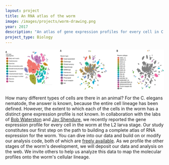 ```yaml
---
layout: project
title: An RNA atlas of the worm
image: /images/projects/worm-drawing.png
year: 2017
description: "An atlas of gene expression profiles for every cell in C. elegans"
project_type: Biology
---
```


![](/images/projects/worm-cell-atlas-large.png)

How many different types of cells are there in an animal? For the C. elegans nematode, the answer is known, because the entire cell lineage has been defined. However, the extent to which each of the cells in the worm has a distinct gene expression profile is not known. In collaboration with the labs of [Bob Waterston](http://waterston.gs.washington.edu/) and [Jay Shendure](http://krishna.gs.washington.edu/), we recently reported the gene expression profile for every cell in the worm at the L2 larva stage. Our study constitutes our first step on the path to building a complete atlas of RNA expression for the worm. You can dive into our data and build on or modify our analysis code, both of which are [freely available](http://atlas.gs.washington.edu). As we profile the other stages of the worm's development, we will deposit our data and analysis on the web. We invite others to help us analyze this data to map the molecular profiles onto the worm's cellular lineage.  
